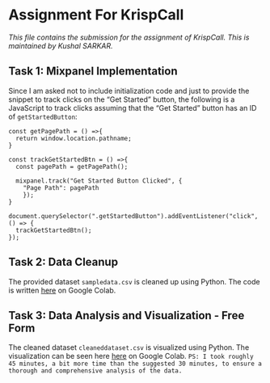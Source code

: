 # Assignment For KrispCall
*This file contains the submission for the assignment of KrispCall. This is maintained by Kushal SARKAR.*
## Task 1: Mixpanel Implementation
Since I am asked not to include initialization code and just to provide the snippet to track clicks on the “Get Started” button, the following is a JavaScript to track clicks assuming that the “Get Started” button has an ID of `getStartedButton`:
```
const getPagePath = () =>{
  return window.location.pathname;
}

const trackGetStartedBtn = () =>{
  const pagePath = getPagePath();

  mixpanel.track("Get Started Button Clicked", {
    "Page Path": pagePath
    });
}

document.querySelector(".getStartedButton").addEventListener("click", () => {
  trackGetStartedBtn();
});

```
## Task 2: Data Cleanup
The provided dataset `sampledata.csv` is cleaned up using Python. The code is written [here](task2_DataCleanup.ipynb) on Google Colab.

## Task 3: Data Analysis and Visualization - Free Form
The cleaned dataset `cleaneddataset.csv` is visualized using Python. The visualization can be seen here [here](task3_DataAnalysisAndVisualization.ipynb) on Google Colab.
`PS: I took roughly 45 minutes, a bit more time than the suggested 30 minutes, to ensure a thorough and comprehensive analysis of the data.`

